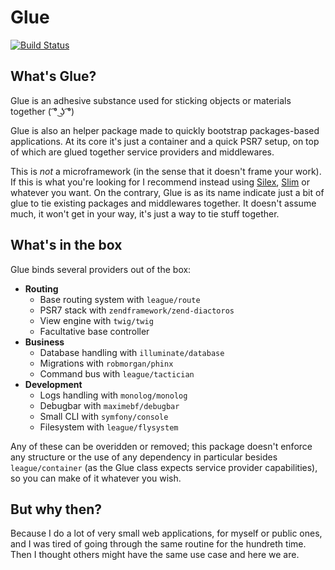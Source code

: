 # Glue
[![Build Status](https://travis-ci.org/madewithlove/glue.svg)](https://travis-ci.org/madewithlove/glue)

## What's Glue?

Glue is an adhesive substance used for sticking objects or materials together ( ͡° ͜ʖ ͡°)

Glue is also an helper package made to quickly bootstrap packages-based applications. At its core it's just a container and a quick PSR7 setup, on top of which are glued together service providers and middlewares.

This is _not_ a microframework (in the sense that it doesn't frame your work). If this is what you're looking for I recommend instead using [Silex], [Slim] or whatever you want.
On the contrary, Glue is as its name indicate just a bit of glue to tie existing packages and middlewares together.
It doesn't assume much, it won't get in your way, it's just a way to tie stuff together.

## What's in the box

Glue binds several providers out of the box:

- **Routing**
    - Base routing system with `league/route`
    - PSR7 stack with `zendframework/zend-diactoros`
    - View engine with `twig/twig`
    - Facultative base controller
- **Business**
    - Database handling with `illuminate/database`
    - Migrations with `robmorgan/phinx`
    - Command bus with `league/tactician`
- **Development**
    - Logs handling with `monolog/monolog`
    - Debugbar with `maximebf/debugbar`
    - Small CLI with `symfony/console`
    - Filesystem with `league/flysystem`

Any of these can be overidden or removed; this package doesn't enforce any structure or the use of any dependency in particular besides `league/container` (as the Glue class expects service provider capabilities), so you can make of it whatever you wish.

## But why then?

Because I do a lot of very small web applications, for myself or public ones, and I was tired of going through the same routine for the hundreth time. Then I thought others might have the same use case and here we are.

[Silex]: http://silex.sensiolabs.org/
[Slim]: http://www.slimframework.com/
